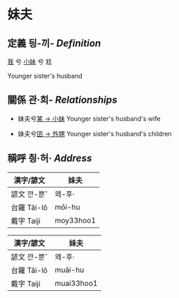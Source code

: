 # 妹夫
## 定義 딍-끼- _Definition_
[我](member1.md) 兮 [小妹](member7.md) 兮 尪

Younger sister's husband

## 關係 관·희- _Relationships_

- 妹夫兮[某 → 小妹](member7.md) Younger sister's husband's wife

- 妹夫兮[囝 → 外甥](member25.md) Younger sister's husband's children



## 稱呼 칑·허· _Address_

漢字/諺文 | 妹夫
--- | ---
諺文 깐-뿐ˆ | ᄆᆀ-후·
台羅 Tâi-lô | mōi-hu
戴字 Taiji | moy33hoo1


漢字/諺文 | 妹夫
--- | ---
諺文 깐-뿐ˆ | ᄆᆀ-후·
台羅 Tâi-lô | muāi-hu
戴字 Taiji | muai33hoo1


